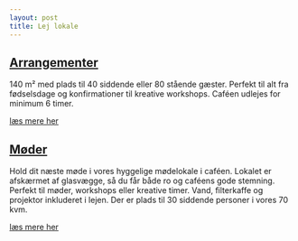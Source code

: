 ```yaml
---
layout: post
title: Lej lokale
---
```

## [Arrangementer](/arrangementer)

140 m² med plads til 40 siddende eller 80 stående gæster. Perfekt til alt fra fødselsdage og konfirmationer til kreative workshops. Caféen udlejes for minimum 6 timer.

[læs mere her](/arrangementer)

## [Møder](/moeder)

Hold dit næste møde i vores hyggelige mødelokale i caféen. Lokalet er afskærmet af glasvægge, så du får både ro og caféens gode stemning. Perfekt til møder, workshops eller kreative timer. Vand, filterkaffe og projektor inkluderet i lejen. Der er plads til 30 siddende personer i vores 70 kvm.

[læs mere her](/moeder)